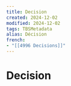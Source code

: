 ```yaml
---
title: Decision
created: 2024-12-02
modified: 2024-12-02
tags: TBSMetadata
alias: Décision
french:
- "[[4996 Decisions]]"
---
```

# Decision

